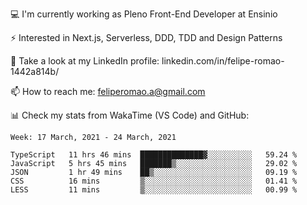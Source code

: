 💻 I'm currently working as Pleno Front-End Developer at Ensinio

⚡ Interested in Next.js, Serverless, DDD, TDD and Design Patterns

👥 Take a look at my LinkedIn profile: linkedin.com/in/felipe-romao-1442a814b/

📫 How to reach me: feliperomao.a@gmail.com

📊 Check my stats from WakaTime (VS Code) and GitHub:

<!--START_SECTION:waka-->
```text
Week: 17 March, 2021 - 24 March, 2021

TypeScript   11 hrs 46 mins  ██████████████▓░░░░░░░░░░   59.24 % 
JavaScript   5 hrs 45 mins   ███████▒░░░░░░░░░░░░░░░░░   29.02 % 
JSON         1 hr 49 mins    ██▒░░░░░░░░░░░░░░░░░░░░░░   09.19 % 
CSS          16 mins         ▒░░░░░░░░░░░░░░░░░░░░░░░░   01.41 % 
LESS         11 mins         ▒░░░░░░░░░░░░░░░░░░░░░░░░   00.99 % 
```
<!--END_SECTION:waka-->
